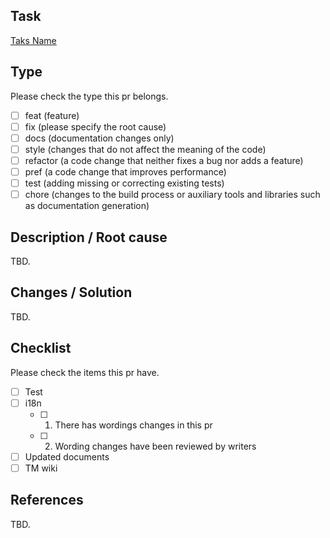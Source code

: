 ## Task
[Taks Name](#)

## Type
Please check the type this pr belongs.

- [ ] feat (feature)
- [ ] fix (please specify the root cause)
- [ ] docs (documentation changes only)
- [ ] style (changes that do not affect the meaning of the code)
- [ ] refactor (a code change that neither fixes a bug nor adds a feature)
- [ ] pref (a code change that improves performance)
- [ ] test (adding missing or correcting existing tests)
- [ ] chore (changes to the build process or auxiliary tools and libraries such as documentation generation)

## Description / Root cause
TBD.

## Changes / Solution
TBD.

## Checklist
Please check the items this pr have.

- [ ] Test
- [ ] i18n
  - [ ] 1. There has wordings changes in this pr
  - [ ] 2. Wording changes have been reviewed by writers
- [ ] Updated documents
- [ ] TM wiki

## References
TBD.
